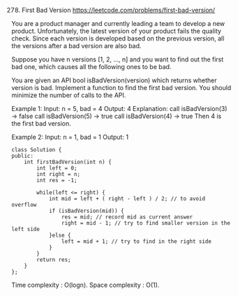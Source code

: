 
278. First Bad Version
https://leetcode.com/problems/first-bad-version/

You are a product manager and currently leading a team to develop a new product. Unfortunately, the latest version of your product fails the quality check. Since each version is developed based on the previous version, all the versions after a bad version are also bad.

Suppose you have n versions [1, 2, ..., n] and you want to find out the first bad one, which causes all the following ones to be bad.

You are given an API bool isBadVersion(version) which returns whether version is bad. Implement a function to find the first bad version. You should minimize the number of calls to the API.

Example 1:
Input: n = 5, bad = 4
Output: 4
Explanation:
call isBadVersion(3) -> false
call isBadVersion(5) -> true
call isBadVersion(4) -> true
Then 4 is the first bad version.

Example 2:
Input: n = 1, bad = 1
Output: 1

```
class Solution {
public:
    int firstBadVersion(int n) {
        int left = 0;
        int right = n;
        int res = -1;

        while(left <= right) {
            int mid = left + ( right - left ) / 2; // to avoid overflow
            if (isBadVersion(mid)) {
                res = mid; // record mid as current answer
                right = mid - 1; // try to find smaller version in the left side
            }else {
                left = mid + 1; // try to find in the right side
            }
        }
        return res;
    }
};
```
Time complexity : O(logn).
Space complexity : O(1).
